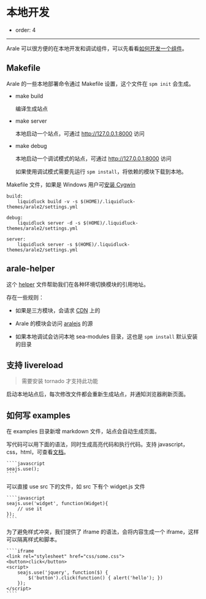 # 本地开发

- order: 4

---

Arale 可以很方便的在本地开发和调试组件，可以先看看[如何开发一个组件](develop-components.html)。

## Makefile

Arale 的一些本地部署命令通过 Makefile 设置，这个文件在 `spm init` 会生成。

 -  make build

    编译生成站点

 -  make server

    本地启动一个站点，可通过 http://127.0.0.1:8000 访问

 -  make debug

    本地启动一个调试模式的站点，可通过 http://127.0.0.1:8000 访问
    
    如果使用调试模式需要先运行 `spm install`，将依赖的模块下载到本地。


Makefile 文件，如果是 Windows 用户可[安装 Cygwin](https://github.com/aralejs/liquidluck-theme-arale2#%E5%86%99%E7%BB%99-windows-%E7%94%A8%E6%88%B7)

```
build:
	liquidluck build -v -s $(HOME)/.liquidluck-themes/arale2/settings.yml

debug:
	liquidluck server -d -s $(HOME)/.liquidluck-themes/arale2/settings.yml

server:
	liquidluck server -s $(HOME)/.liquidluck-themes/arale2/settings.yml
```

## arale-helper

这个 [helper](https://github.com/aralejs/liquidluck-theme-arale2/blob/master/static/js/arale-helper.js) 文件帮助我们在各种环境切换模块的引用地址。

存在一些规则：

 -  如果是三方模块，会请求 [CDN](https://a.alipayobjects.com) 上的
 
 -  Arale 的模块会访问 [aralejs](http://aralejs.org/source/) 的源
 
 -  如果本地调试会访问本地 sea-modules 目录，这也是 `spm install` 默认安装的目录
 
## 支持 livereload

> 需要安装 tornado 才支持此功能

启动本地站点后，每次修改文件都会重新生成站点，并通知浏览器刷新页面。

## 如何写 examples

在 examples 目录新增 markdown 文件，站点会自动生成页面。

写代码可以用下面的语法，同时生成高亮代码和执行代码。支持 javascript，css，html，可查看[文档](https://github.com/aralejs/liquidluck-theme-arale2#%E6%96%87%E6%A1%A3%E7%BC%96%E8%BE%91)。

    ````javascript
    seajs.use();
    ````

可以直接 use src 下的文件，如 src 下有个 widget.js 文件

    ````javascript
    seajs.use('widget', function(Widget){
        // use it
    });
    ````
    
为了避免样式冲突，我们提供了 iframe 的语法，会将内容生成一个 iframe，这样可以隔离样式和脚本。

    ````iframe
    <link rel="stylesheet" href="css/some.css">
    <button>click</button>
    <script>
        seajs.use('jquery', function($) {
            $('button').click(function() { alert('hello'); })
        });
    </script>
    ````